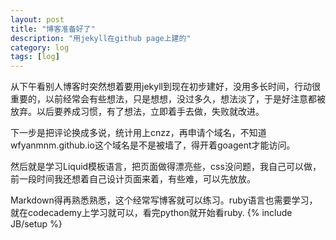 ```yaml
---
layout: post
title: "博客准备好了"
description: "用jekyll在github page上建的"
category: log
tags: [log]
---
```

从下午看别人博客时突然想着要用jekyll到现在初步建好，没用多长时间，行动很重要的，以前经常会有些想法，只是想想，没过多久，想法淡了，于是好注意都被放弃。以后要养成习惯，有了想法，立即着手去做，失败就改进。

下一步是把评论换成多说，统计用上cnzz，再申请个域名，不知道wfyanmnm.github.io这个域名是不是被墙了，得开着goagent才能访问。

然后就是学习Liquid模板语言，把页面做得漂亮些，css没问题，我自己可以做，前一段时间我还想着自己设计页面来着，有些难，可以先放放。

Markdown得再熟悉熟悉，这个经常写博客就可以练习。ruby语言也需要学习，就在codecademy上学习就可以，看完python就开始看ruby.
{% include JB/setup %}
